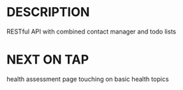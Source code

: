 # DESCRIPTION

RESTful API with combined contact manager and todo lists

# NEXT ON TAP

health assessment page touching on basic health topics
